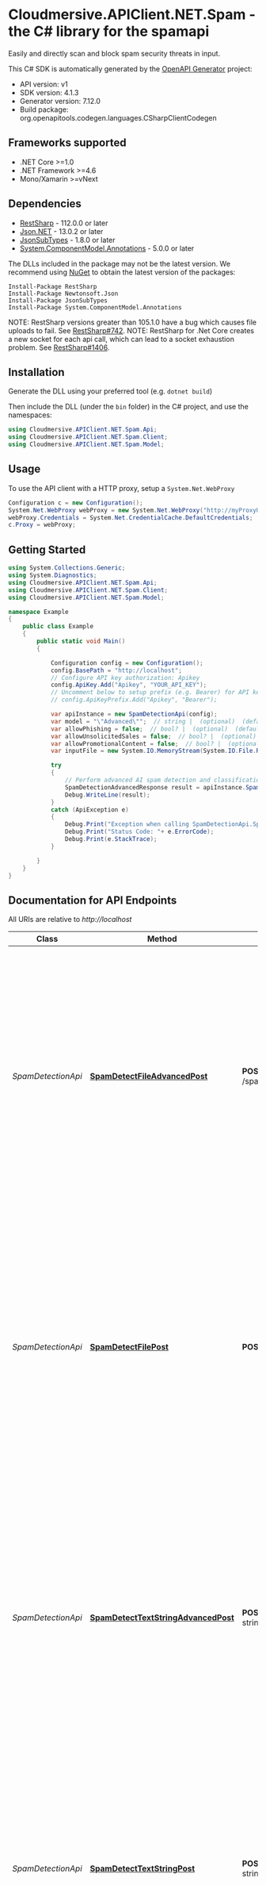 # Cloudmersive.APIClient.NET.Spam - the C# library for the spamapi

Easily and directly scan and block spam security threats in input.

This C# SDK is automatically generated by the [OpenAPI Generator](https://openapi-generator.tech) project:

- API version: v1
- SDK version: 4.1.3
- Generator version: 7.12.0
- Build package: org.openapitools.codegen.languages.CSharpClientCodegen

<a id="frameworks-supported"></a>
## Frameworks supported
- .NET Core >=1.0
- .NET Framework >=4.6
- Mono/Xamarin >=vNext

<a id="dependencies"></a>
## Dependencies

- [RestSharp](https://www.nuget.org/packages/RestSharp) - 112.0.0 or later
- [Json.NET](https://www.nuget.org/packages/Newtonsoft.Json/) - 13.0.2 or later
- [JsonSubTypes](https://www.nuget.org/packages/JsonSubTypes/) - 1.8.0 or later
- [System.ComponentModel.Annotations](https://www.nuget.org/packages/System.ComponentModel.Annotations) - 5.0.0 or later

The DLLs included in the package may not be the latest version. We recommend using [NuGet](https://docs.nuget.org/consume/installing-nuget) to obtain the latest version of the packages:
```
Install-Package RestSharp
Install-Package Newtonsoft.Json
Install-Package JsonSubTypes
Install-Package System.ComponentModel.Annotations
```

NOTE: RestSharp versions greater than 105.1.0 have a bug which causes file uploads to fail. See [RestSharp#742](https://github.com/restsharp/RestSharp/issues/742).
NOTE: RestSharp for .Net Core creates a new socket for each api call, which can lead to a socket exhaustion problem. See [RestSharp#1406](https://github.com/restsharp/RestSharp/issues/1406).

<a id="installation"></a>
## Installation
Generate the DLL using your preferred tool (e.g. `dotnet build`)

Then include the DLL (under the `bin` folder) in the C# project, and use the namespaces:
```csharp
using Cloudmersive.APIClient.NET.Spam.Api;
using Cloudmersive.APIClient.NET.Spam.Client;
using Cloudmersive.APIClient.NET.Spam.Model;
```
<a id="usage"></a>
## Usage

To use the API client with a HTTP proxy, setup a `System.Net.WebProxy`
```csharp
Configuration c = new Configuration();
System.Net.WebProxy webProxy = new System.Net.WebProxy("http://myProxyUrl:80/");
webProxy.Credentials = System.Net.CredentialCache.DefaultCredentials;
c.Proxy = webProxy;
```

<a id="getting-started"></a>
## Getting Started

```csharp
using System.Collections.Generic;
using System.Diagnostics;
using Cloudmersive.APIClient.NET.Spam.Api;
using Cloudmersive.APIClient.NET.Spam.Client;
using Cloudmersive.APIClient.NET.Spam.Model;

namespace Example
{
    public class Example
    {
        public static void Main()
        {

            Configuration config = new Configuration();
            config.BasePath = "http://localhost";
            // Configure API key authorization: Apikey
            config.ApiKey.Add("Apikey", "YOUR_API_KEY");
            // Uncomment below to setup prefix (e.g. Bearer) for API key, if needed
            // config.ApiKeyPrefix.Add("Apikey", "Bearer");

            var apiInstance = new SpamDetectionApi(config);
            var model = "\"Advanced\"";  // string |  (optional)  (default to "Advanced")
            var allowPhishing = false;  // bool? |  (optional)  (default to false)
            var allowUnsolicitedSales = false;  // bool? |  (optional)  (default to false)
            var allowPromotionalContent = false;  // bool? |  (optional)  (default to false)
            var inputFile = new System.IO.MemoryStream(System.IO.File.ReadAllBytes("/path/to/file.txt"));  // System.IO.Stream |  (optional) 

            try
            {
                // Perform advanced AI spam detection and classification against input text string.  Analyzes input content as well as embedded URLs with AI deep learnign to detect spam, phishing and other unsafe content.  Uses 25-100 API calls depending on model selected.
                SpamDetectionAdvancedResponse result = apiInstance.SpamDetectFileAdvancedPost(model, allowPhishing, allowUnsolicitedSales, allowPromotionalContent, inputFile);
                Debug.WriteLine(result);
            }
            catch (ApiException e)
            {
                Debug.Print("Exception when calling SpamDetectionApi.SpamDetectFileAdvancedPost: " + e.Message );
                Debug.Print("Status Code: "+ e.ErrorCode);
                Debug.Print(e.StackTrace);
            }

        }
    }
}
```

<a id="documentation-for-api-endpoints"></a>
## Documentation for API Endpoints

All URIs are relative to *http://localhost*

Class | Method | HTTP request | Description
------------ | ------------- | ------------- | -------------
*SpamDetectionApi* | [**SpamDetectFileAdvancedPost**](docs/SpamDetectionApi.md#spamdetectfileadvancedpost) | **POST** /spam/detect/file/advanced | Perform advanced AI spam detection and classification against input text string.  Analyzes input content as well as embedded URLs with AI deep learnign to detect spam, phishing and other unsafe content.  Uses 25-100 API calls depending on model selected.
*SpamDetectionApi* | [**SpamDetectFilePost**](docs/SpamDetectionApi.md#spamdetectfilepost) | **POST** /spam/detect/file | Perform AI spam detection and classification on an input image or document (PDF or DOCX).  Analyzes input content as well as embedded URLs with AI deep learnign to detect spam, phishing and other unsafe content.  Uses 100-125 API calls depending on model selected.
*SpamDetectionApi* | [**SpamDetectTextStringAdvancedPost**](docs/SpamDetectionApi.md#spamdetecttextstringadvancedpost) | **POST** /spam/detect/text-string/advanced | Perform advanced AI spam detection and classification against input text string.  Analyzes input content as well as embedded URLs with AI deep learnign to detect spam, phishing and other unsafe content.  Uses 25-100 API calls depending on model selected.
*SpamDetectionApi* | [**SpamDetectTextStringPost**](docs/SpamDetectionApi.md#spamdetecttextstringpost) | **POST** /spam/detect/text-string | Perform AI spam detection and classification against input text string.  Analyzes input content as well as embedded URLs with AI deep learnign to detect spam, phishing and other unsafe content.  Uses 25-75 API calls depending on model selected.


<a id="documentation-for-models"></a>
## Documentation for Models

 - [Model.SpamDetectionAdvancedRequest](docs/SpamDetectionAdvancedRequest.md)
 - [Model.SpamDetectionAdvancedResponse](docs/SpamDetectionAdvancedResponse.md)
 - [Model.SpamDetectionRequest](docs/SpamDetectionRequest.md)
 - [Model.SpamDetectionResponse](docs/SpamDetectionResponse.md)


<a id="documentation-for-authorization"></a>
## Documentation for Authorization


Authentication schemes defined for the API:
<a id="Apikey"></a>
### Apikey

- **Type**: API key
- **API key parameter name**: Apikey
- **Location**: HTTP header

